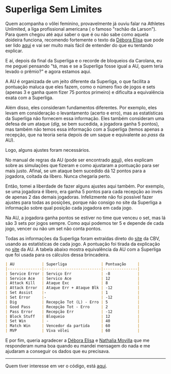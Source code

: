 # Superliga Sem Limites

Quem acompanha o vôlei feminino, provavelmente já ouviu falar na Athletes Unlimited, a liga profissional americana ( o famoso "rachão da Larson"). Para quem chegou até aqui saber o que é ou não sabe como aquela doideira funciona, recomendo fortemente o texto da [Débora Elisa](https://twitter.com/deboraelisa_) que pode ser lido [aqui](https://colunamista.com.br/como-funciona-athletes-unlimited-volleyball/) e vai ser muito mais fácil de entender do que eu tentando explicar.

E aí, depois da final da Superliga e o recorde de bloqueios da Carolana, eu me peguei pensando "tá, mas e se a Superliga fosse igual a AU, quem teria levado o prêmio?" e agora estamos aqui.

A AU é organizada de um jeito diferente da Superliga, o que facilita a pontuação maluca que eles fazem, como o número fixo de jogos e sets (apenas 3 e ganha quem fizer 75 pontos primeiro) e dificulta a equivalência exata com a Superliga.

Além disso, eles consideram fundamentos diferentes. Por exemplo, eles levam em consideração o levantamento (acerto e erro), mas as estatísticas da Superliga não fornecem essa informação. Eles também consideram uma defesa de um ataque (*dig*, se bem sucedida, a jogadora ganha 5 pontos), mas também não temos essa informação com a Superliga (temos apenas a recepção, que na teoria seria depois de um saque e equivalente ao *pass* da AU). 

Logo, alguns ajustes foram necessários.

No manual de regras da AU (pode ser encontrado [aqui](https://auprosports.com/wp-content/uploads/2021/02/Athletes-Unlimited-Volleyball-Scoring-Sytstem-2.16.21.pdf)), eles explicam sobre as simulações que fizeram e como ajustaram a pontuação para ser mais justo. Afinal, se um ataque bem sucedido dá 12 pontos para a jogadora, coitada da líbero. Nunca chegaria perto. 

Então, tomei a liberdade de fazer alguns ajustes aqui também. Por exemplo, se uma jogadora é líbero, era ganha 5 pontos para cada recepção ao invés de apenas 2 das demais jogadoras. Infelizmente não foi possível fazer ajustes para todas as posições, porque não consigo no site da Superliga a informação sobre qual posição cada jogadora em cada jogo. 

Na AU, a jogadora ganha pontos se estiver no time que venceu o set, mas lá são 3 sets por jogos sempre. Como aqui podemos ter 5 e depende de cada jogo, vencer ou não um set não conta pontos.

Todas as informações da Superliga foram extraídas direto do [site](https://superliga.cbv.com.br/tabela-de-jogos-feminino?formato=rodada) da CBV, usando as estatísticas de cada jogo. A pontuação foi tirada da explicação no [site](https://auprosports.com/volleyball/how-we-play-volleyball/) da AU. A tabela abaixo mostra equivalência da AU com a Superliga que foi usada para os cálculos dessa brincadeira.

```markdown
| AU            | Superliga               | Pontuação     |
|---------------|-------------------------|---------------|
| Service Error | Serviço Err             | -8            |
| Service Ace   | Servico Ace             | 12            |
| Attack Kill   | Ataque Exc              | 8             |
| Attack Error  | Ataque Err + Ataque Blk | -12           |
| Set Assist    |-                        | 1             |
| Set Error     |-                        | -12           |
| Dig           | Recepção Tot (L) - Erro | 5             |
| Good Pass     | Recepção Tot - Erro     | 2             |
| Pass Error    | Recepção Err            | -12           |
| Block Stuff   | Bloqueio                | 12            |
| Set Win       | -                       | 40            |
| Match Win     | Vencedor da partida     | 60            |
| MVP           | Viva vôlei              | 60            |
```

E por fim, queria agradecer a [Débora Elisa](https://twitter.com/deboraelisa_)  e [Nathalia Movilla](https://twitter.com/nathmovilla) que me responderam numa boa quando eu mandei mensagem do nada e me ajudaram a conseguir os dados que eu precisava.


----
Quem tiver interesse em ver o código, está [aqui](https://github.com/smnlgn/superligasemlimites).






